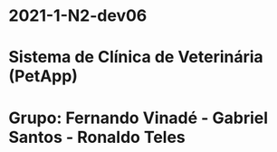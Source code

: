 # 2021-1-N2-dev06
# Sistema de Clínica de Veterinária (PetApp)
# Grupo: Fernando Vinadé - Gabriel Santos - Ronaldo Teles
